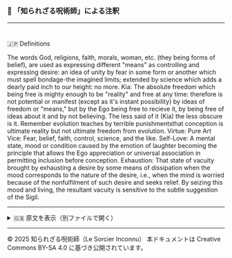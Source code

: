 ### 🐌 「知られざる呪術師」による注釈

>

---

#
🇯🇵 Definitions

The words God, religions, faith, morals, woman, etc. (they being forms of belief), are used as
expressing different "means" as controlling and expressing desire: an idea of unity by fear in some
form or another which must spell bondage-the imagined limits; extended by science which adds a
dearly paid inch to our height: no more.
Kia: The absolute freedom which being free is mighty enough to be "reality" and free at any time:
therefore is not potential or manifest (except as it's instant possibility) by ideas of freedom or
"means," but by the Ego being free to recieve it, by being free of ideas about it and by not believing.
The less said of it (Kia) the less obscure is it. Remember evolution teaches by terrible punishmentsthat
conception is ultimate reality but not ultimate freedom from evolution.
Virtue: Pure Art
Vice: Fear, belief, faith, control, science, and the like.
Self-Love: A mental state, mood or condition caused by the emotion of laughter becoming the
principle that allows the Ego appreciation or universal association in permitting inclusion before
conception.
Exhaustion: That state of vacuity brought by exhausting a desire by some means of dissipation when
the mood corresponds to the nature of the desire, i.e., when the mind is worried because of the nonfulfilment
of such desire and seeks relief. By seizing this mood and living, the resultant vacuity is
sensitive to the subtle suggestion of the Sigil.

---

<details>
<summary>🇬🇧 原文を表示（別ファイルで開く）</summary>

🔗 [原文を読む 01_definition_en.md](01_definition_en.md)

</details>

---

© 2025 知られざる呪術師（Le Sorcier Inconnu）
本ドキュメントは Creative Commons BY-SA 4.0 に基づき公開されています。
